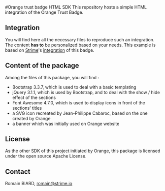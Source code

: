 #Orange trust badge HTML SDK
This repository hosts a simple HTML integration of the Orange Trust Badge.

## Integration
You will find here all the necessary files to reproduce such an integration.
The content **has to** be personalized based on your needs. This example is based on [Strime](https://www.strime.io)'s [integration](https://www.strime.io/trust-badge) of this badge.

## Content of the package
Among the files of this package, you will find :
- Bootstrap 3.3.7, which is used to deal with a basic templating
- jQuery 3.1.1, which is used by Bootstrap, and to deal with the show / hide effect of the sections
- Font Awesome 4.7.0, which is used to display icons in front of the sections' titles
- a SVG icon recreated by Jean-Philippe Cabaroc, based on the one created by Orange
- a banner which was initially used on Orange website

## License
As the other SDK of this project initiated by Orange, this package is licensed under the open source Apache License.

## Contact
Romain BIARD, [romain@strime.io](mailto://romain@strime.io)